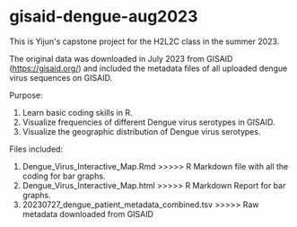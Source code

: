 # gisaid-dengue-aug2023
This is Yijun's capstone project for the H2L2C class in the summer 2023. 

The original data was downloaded in July 2023 from GISAID (https://gisaid.org/) and included the metadata files of all uploaded dengue virus sequences on GISAID.

Purpose: 
1. Learn basic coding skills in R.
2. Visualize frequencies of different Dengue virus serotypes in GISAID.
3. Visualize the geographic distribution of Dengue virus serotypes.

Files included:
1. Dengue_Virus_Interactive_Map.Rmd >>>>>  R Markdown file with all the coding for bar graphs.
2. Dengue_Virus_Interactive_Map.html >>>>> R Markdown Report for bar graphs.
3. 20230727_dengue_patient_metadata_combined.tsv >>>>> Raw metadata downloaded from GISAID
 
